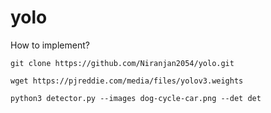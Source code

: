 # yolo
How to implement?

`git clone https://github.com/Niranjan2054/yolo.git`

`wget https://pjreddie.com/media/files/yolov3.weights`

`python3 detector.py --images dog-cycle-car.png --det det`
